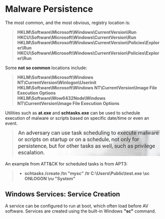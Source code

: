 # Malware Persistence

The most common, and the most obvious, registry location is:
> **HKLM\Software\Microsoft\Windows\CurrentVersion\Run**   
**HKCU\Software\Microsoft\Windows\CurrentVersion\Run**  
**HKLM\Software\Microsoft\Windows\CurrentVersion\Policies\Explorer\Run**
**HKCU\Software\Microsoft\Windows\CurrentVersion\Policies\Explorer\Run**   

Some **not so common** locations include:

> **HKLM\Software\Microsoft\Windows NT\CurrentVersion\Winlogon\Userinit**   
**HKLM\Software\Microsoft\Windows NT\CurrentVersion\Image File Execution Options**  
**HKLM\Software\Wow6432Node\Windows NT\CurrentVersion\Image File Execution Options**   



Utilities such as **at.exe** and **schtasks.exe** can be used to schedule execution of malware or scripts based on specific date/time or even an event.

>![alt text](images/image-8.png)

An example from ATT&CK for scheduled tasks is from APT3:
> - **schtasks /create /tn "mysc" /tr C:\Users\Public\test.exe \sc ONLOGON \ru "System"**

## Windows Services: Service Creation
A service can be configured to run at boot, which often load before AV software. Services are created using the built-in Windows **"sc"** command.

